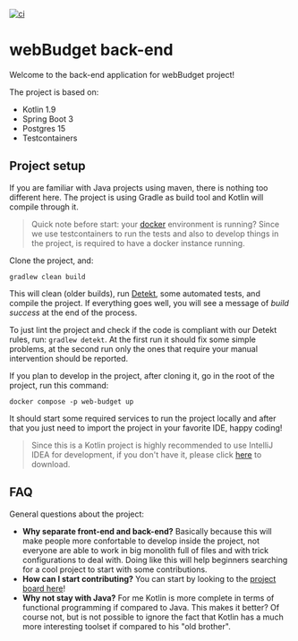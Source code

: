 [![ci](https://github.com/web-budget/back-end/actions/workflows/ci.yml/badge.svg)](https://github.com/web-budget/back-end/actions/workflows/ci.yml)

# webBudget back-end

Welcome to the back-end application for webBudget project!

The project is based on:

- Kotlin 1.9
- Spring Boot 3
- Postgres 15
- Testcontainers

## Project setup

If you are familiar with Java projects using maven, there is nothing too different here. The project is using Gradle as
build tool and Kotlin will compile through it.

> Quick note before start: your [docker](https://docs.docker.com/get-docker/) environment is running? Since we use 
> testcontainers to run the tests and also to develop things in the project, is required to have a docker instance running.

Clone the project, and:

`gradlew clean build` 

This will clean (older builds), run [Detekt](https://detekt.github.io/detekt/), some automated tests, and compile the project. If everything goes 
well, you will see a message of _build success_ at the end of the process.

To just lint the project and check if the code is compliant with our Detekt rules, run: `gradlew detekt`. At the first
run it should fix some simple problems, at the second run only the ones that require your manual intervention should be
reported.

If you plan to develop in the project, after cloning it, go in the root of the project, run this command:

`docker compose -p web-budget up`

It should start some required services to run the project locally and after that you just need to import the project in 
your favorite IDE, happy coding!

> Since this is a Kotlin project is highly recommended to use IntelliJ IDEA for development, if you don't have it, 
> please click [here](https://www.jetbrains.com/?from=webBudget) to download.

## FAQ

General questions about the project:

- **Why separate front-end and back-end?** Basically because this will make people more confortable to develop inside the
  project, not everyone are able to work in big monolith full of files and with trick configurations to deal with. Doing
  like this will help beginners searching for a cool project to start with some contributions.
- **How can I start contributing?** You can start by looking to the [project board here](https://github.com/orgs/web-budget/projects/6)!
- **Why not stay with Java?** For me Kotlin is more complete in terms of functional programming if compared to Java. This 
makes it better? Of course not, but is not possible to ignore the fact that Kotlin has a much more interesting toolset if 
compared to his "old brother".
